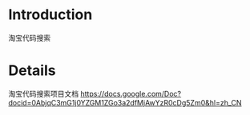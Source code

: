 # Introduction #

淘宝代码搜索


# Details #

淘宝代码搜索项目文档 https://docs.google.com/Doc?docid=0AbjqC3mG1j0YZGM1ZGo3a2dfMjAwYzR0cDg5Zm0&hl=zh_CN